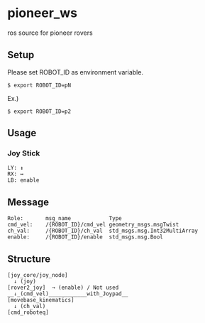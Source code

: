 # pioneer_ws
ros source for pioneer rovers

## Setup
Please set ROBOT_ID as environment variable.
``` 
$ export ROBOT_ID=pN
```

Ex.)
```
$ export ROBOT_ID=p2
```

## Usage
### Joy Stick
```
LY: ↕  
RX: ↔   
LB: enable
```

## Message
```
Role:       msg_name            Type
cmd_vel:    /{ROBOT_ID}/cmd_vel geometry_msgs.msgTwist
ch_val:     /{ROBOT_ID}/ch_val  std_msgs.msg.Int32MultiArray
enable:     /{ROBOT_ID}/enable  std_msgs.msg.Bool
```

## Structure
```
[joy_core/joy_node]
  ↓ (joy)
[rover2_joy]  → (enable) / Not used
__↓_(cmd_vel)____________with_Joypad__
[movebase_kinematics]
  ↓ (ch_val)
[cmd_roboteq]
```